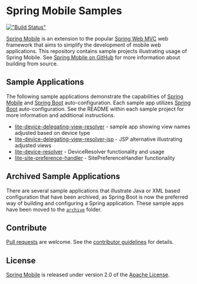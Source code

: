 # Spring Mobile Samples

[!["Build Status"](https://build.spring.io/plugins/servlet/buildStatusImage/MOBILE-SAMPLES)](https://build.spring.io/browse/MOBILE-SAMPLES)

[Spring Mobile] is an extension to the popular [Spring Web MVC] web framework that aims to simplify the development of mobile web applications. This repository contains sample projects illustrating usage of Spring Mobile. See [Spring Mobile on GitHub] for more information about building from source.


## Sample Applications

The following sample applications demonstrate the capabilities of [Spring Mobile] and [Spring Boot] auto-configuration. Each sample app utilizes [Spring Boot] auto-configuration. See the README within each sample project for more information and additional instructions.

 - [lite-device-delegating-view-resolver] - sample app showing view names adjusted based on device type
 - [lite-device-delegating-view-resolver-jsp] - JSP alternative illustrating adjusted views
 - [lite-device-resolver] - DeviceResolver functionality and usage 
 - [lite-site-preference-handler] - SitePreferenceHandler functionality

 
## Archived Sample Applications

There are several sample applications that illustrate Java or XML based configuration that have been archived, as Spring Boot is now the preferred way of building and configuring a Spring application. These sample apps have been moved to the [`archive`](archive/) folder.
 

## Contribute

[Pull requests] are welcome. See the [contributor guidelines] for details.


## License

[Spring Mobile] is released under version 2.0 of the [Apache License].


[Spring Mobile]: http://projects.spring.io/spring-mobile
[Spring Boot]: http://projects.spring.io/spring-boot
[Spring Web MVC]: http://docs.spring.io/spring/docs/current/spring-framework-reference/html/mvc.html
[Spring Mobile on GitHub]: https://github.com/spring-projects/spring-mobile
[lite-device-delegating-view-resolver]: ./lite-device-delegating-view-resolver
[lite-device-delegating-view-resolver-jsp]: ./lite-device-delegating-view-resolver-jsp
[lite-device-resolver]: ./lite-device-resolver
[lite-site-preference-handler]: ./lite-site-preference-handler
[Pull requests]: http://help.github.com/send-pull-requests
[contributor guidelines]: CONTRIBUTING.md
[Apache license]: http://www.apache.org/licenses/LICENSE-2.0
